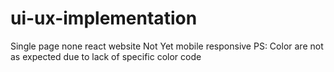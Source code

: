 # ui-ux-implementation
Single page none react website
Not Yet mobile responsive
PS: Color are not as expected due to lack of specific color code
